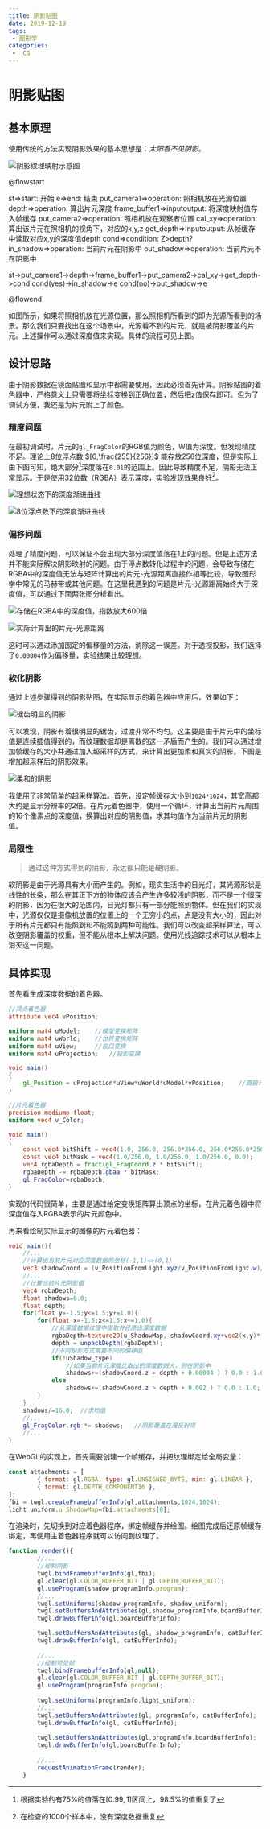 ```yaml
---
title: 阴影贴图
date: 2019-12-19
tags:
 - 图形学
categories:
 -  CG
---
```




# 阴影贴图

## 基本原理

使用传统的方法实现阴影效果的基本思想是：*太阳看不见阴影*。

![阴影纹理映射示意图](./images/depth-map-generation.svg)

@flowstart

st=>start: 开始
e=>end: 结束
put_camera1=>operation: 照相机放在光源位置
depth=>operation: 算出片元深度
frame_buffer1=>inputoutput: 将深度映射值存入帧缓存
put_camera2=>operation: 照相机放在观察者位置
cal_xy=>operation: 算出该片元在照相机的视角下，对应的x,y,z
get_depth=>inputoutput: 从帧缓存中读取对应x,y的深度值depth
cond=>condition: Z>depth?
in_shadow=>operation: 当前片元在阴影中
out_shadow=>operation: 当前片元不在阴影中

st->put_camera1->depth->frame_buffer1->put_camera2->cal_xy->get_depth->cond
cond(yes)->in_shadow->e
cond(no)->out_shadow->e

@flowend


如图所示，如果将照相机放在光源位置，那么照相机所看到的即为光源所看到的场景。那么我们只要找出在这个场景中，光源看不到的片元，就是被阴影覆盖的片元。上述操作可以通过深度值来实现。具体的流程可见上图。

## **设计思路**

由于阴影数据在镜面贴图和显示中都需要使用，因此必须首先计算。阴影贴图的着色器中，严格意义上只需要将坐标变换到正确位置，然后把z值保存即可。但为了调试方便，我还是为片元附上了颜色。

### 精度问题

在最初调试时，片元的`gl_FragColor`的RGB值为颜色，W值为深度。但发现精度不足。理论上8位浮点数 $[0,\frac{255}{256}]$ 能存放256位深度，但是实际上由下图可知，绝大部分[^1]深度落在`0.01`的范围上。因此导致精度不足，阴影无法正常显示。于是使用32位数（RGBA）表示深度，实验发现效果良好[^2]。

![理想状态下的深度渐进曲线](./images/Figure_1.png)

![8位浮点数下的深度渐进曲线](./images/Figure_2.png)

### 偏移问题

处理了精度问题，可以保证不会出现大部分深度值落在1上的问题。但是上述方法并不能实际解决阴影映射的问题。由于浮点数转化过程中的问题，会导致存储在RGBA中的深度值无法与矩阵计算出的片元-光源距离直接作相等比较，导致图形学中常见的马赫带或其他问题。在这里我遇到的问题是片元-光源距离始终大于深度值，可以通过下面两张图分析看出。


![存储在RGBA中的深度值，指数放大600倍](./images/shadow_offset1.png)

![实际计算出的片元-光源距离](./images/shadow_offset2.png)

这时可以通过添加固定的偏移量的方法，消除这一误差。对于透视投影，我们选择了`0.00004`作为偏移量，实验结果比较理想。

### 软化阴影

通过上述步骤得到的阴影贴图，在实际显示的着色器中应用后，效果如下：

![锯齿明显的阴影](./images/soft_shadow_1.png)

可以发现，阴影有着很明显的锯齿，过渡非常不均匀。这主要是由于片元中的坐标值是连续插值得到的，而纹理数据却是离散的这一矛盾而产生的。我们可以通过增加帧缓存的大小并通过加入超采样的方式，来计算出更加柔和真实的阴影。下图是增加超采样后的阴影效果。

![柔和的阴影](./images/soft_shadow_2.png)

我使用了非常简单的超采样算法。首先，设定帧缓存大小到`1024*1024`，其宽高都大约是显示分辨率的2倍。在片元着色器中，使用一个循环，计算出当前片元周围的16个像素点的深度值，换算出对应的阴影值，求其均值作为当前片元的阴影值。

### 局限性

> 通过这种方式得到的阴影，永远都只能是硬阴影。

软阴影是由于光源具有大小而产生的。例如，现实生活中的日光灯，其光源形状是线性的长条，那么在其正下方的物体应该会产生许多较浅的阴影，而不是一个很深的阴影，因为在很大的范围内，日光灯都只有一部分能照到物体。但在我们的实现中，光源仅仅是摄像机放置的位置上的一个无穷小的点，点是没有大小的，因此对于所有片元都只有能照到和不能照到两种可能性。我们可以改变超采样算法，可以改变阴影覆盖的权重，但不能从根本上解决问题。使用光线追踪技术可以从根本上消灭这一问题。

## 具体实现

首先看生成深度数据的着色器。

```GLSL
//顶点着色器
attribute vec4 vPosition;

uniform mat4 uModel;	//模型变换矩阵
uniform mat4 uWorld;	//世界变换矩阵
uniform mat4 uView;		//视口变换
uniform mat4 uProjection;	//投影变换

void main()
{
	gl_Position = uProjection*uView*uWorld*uModel*vPosition;	//直接计算坐标即可
}
```



```GLSL
//片元着色器
precision mediump float;
uniform vec4 v_Color;

void main()
{
    const vec4 bitShift = vec4(1.0, 256.0, 256.0*256.0, 256.0*256.0*256.0);
    const vec4 bitMask = vec4(1.0/256.0, 1.0/256.0, 1.0/256.0, 0.0);
    vec4 rgbaDepth = fract(gl_FragCoord.z * bitShift);
    rgbaDepth -= rgbaDepth.gbaa * bitMask;
    gl_FragColor=rgbaDepth;
}
```

实现的代码很简单，主要是通过给定变换矩阵算出顶点的坐标，在片元着色器中将深度值存入RGBA表示的片元颜色中。

再来看绘制实际显示的图像的片元着色器：

```GLSL
void main(){
	//...
	//计算出当前片元对应深度数据的坐标(-1,1)=>(0,1)
	vec3 shadowCoord = (v_PositionFromLight.xyz/v_PositionFromLight.w)/2.0 + 0.5;
	//...
	//计算当前片元阴影值
	vec4 rgbaDepth;
    float shadows=0.0;
    float depth;
    for(float y=-1.5;y<=1.5;y+=1.0){
        for(float x=-1.5;x<=1.5;x+=1.0){
        	//从深度数据纹理中提取并还原出深度数据
            rgbaDepth=texture2D(u_ShadowMap, shadowCoord.xy+vec2(x,y)*(1.0/texelSize));
            depth = unpackDepth(rgbaDepth);
            //不同投影方式需要不同的偏移值
            if(!uShadow_type)
            	//如果当前片元深度比取出的深度数据大，则在阴影中
                shadows+=(shadowCoord.z > depth + 0.00004 ) ? 0.0 : 1.0;
            else
                shadows+=(shadowCoord.z > depth + 0.002 ) ? 0.0 : 1.0;
        }
    }
    shadows/=16.0;	//求均值
    //...
    gl_FragColor.rgb *= shadows;   //阴影覆盖在漫反射项
    //...
}
```

在WebGL的实现上，首先需要创建一个帧缓存，并把纹理绑定给全局变量：

```JavaScript
const attachments = [
        { format: gl.RGBA, type: gl.UNSIGNED_BYTE, min: gl.LINEAR },
        { format: gl.DEPTH_COMPONENT16 },
];
fbi = twgl.createFramebufferInfo(gl,attachments,1024,1024);
light_uniform.u_ShadowMap=fbi.attachments[0];
```

在渲染时，先切换到对应着色器程序，绑定帧缓存并绘图。绘图完成后还原帧缓存绑定，再使用主着色器程序就可以访问到纹理了。

```javascript
function render(){
      	//...
        //绘制阴影
        twgl.bindFramebufferInfo(gl,fbi);
        gl.clear(gl.COLOR_BUFFER_BIT | gl.DEPTH_BUFFER_BIT);
        gl.useProgram(shadow_programInfo.program);
        //...
        twgl.setUniforms(shadow_programInfo, shadow_uniform);
        twgl.setBuffersAndAttributes(gl,shadow_programInfo,boardBufferInfo);
        twgl.drawBufferInfo(gl,boardBufferInfo);

        twgl.setBuffersAndAttributes(gl, shadow_programInfo, catBufferInfo);
        twgl.drawBufferInfo(gl, catBufferInfo);
        
		//...
        //绘制可见帧
        twgl.bindFramebufferInfo(gl,null);
        gl.clear(gl.COLOR_BUFFER_BIT | gl.DEPTH_BUFFER_BIT);
        gl.useProgram(programInfo.program);
        
        twgl.setUniforms(programInfo,light_uniform);
        //...
        twgl.setBuffersAndAttributes(gl, programInfo, catBufferInfo);
        twgl.drawBufferInfo(gl, catBufferInfo);
        
        twgl.setBuffersAndAttributes(gl,programInfo,boardBufferInfo);
        twgl.drawBufferInfo(gl,boardBufferInfo);
		
		//...
       	requestAnimationFrame(render);
    }
```



[^1]: 根据实验约有75%的值落在$[0.99,1]$区间上，98.5%的值重复了
[^2]: 在检查的1000个样本中，没有深度数据重复